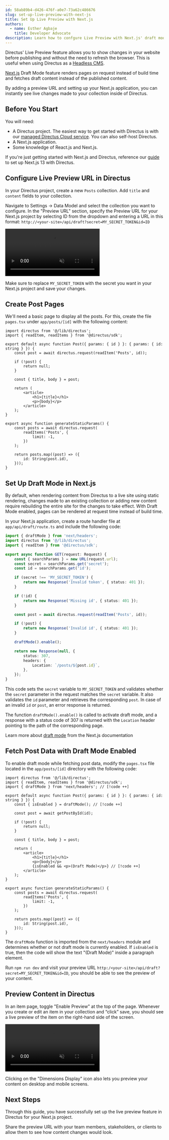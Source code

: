 ```yaml
---
id: 58ab89b4-d426-476f-a0e7-73a62c486676
slug: set-up-live-preview-with-next-js
title: Set Up Live Preview with Next.js
authors:
  - name: Esther Agbaje
    title: Developer Advocate
description: Learn how to confgure Live Preview with Next.js' draft mode.
---
```

Directus' Live Preview feature allows you to show changes in your website before publishing and without the need to
refresh the browser. This is useful when using Directus as a [Headless CMS](https://directus.io/solutions/headless-cms).

[Next.js](https://nextjs.org/) Draft Mode feature renders pages on request instead of build time and fetches draft
content instead of the published content.

By adding a preview URL and setting up your Next.js application, you can instantly see live changes made to your
collection inside of Directus.

## Before You Start

You will need:

- A Directus project. The easiest way to get started with Directus is with our
  [managed Directus Cloud service](https://directus.cloud). You can also self-host Directus.
- A Next.js application.
- Some knowledge of React.js and Next.js.

If you're just getting started with Next.js and Directus, reference our
[guide](/tutorials/getting-started/fetch-data-from-directus-with-nextjs) to set up Next.js 13 with Directus.

## Configure Live Preview URL in Directus

In your Directus project, create a new `Posts` collection. Add `title` and `content` fields to your collection.

Navigate to Settings -> Data Model and select the collection you want to configure. In the "Preview URL" section,
specify the Preview URL for your Next.js project by selecting ID from the dropdown and entering a URL in this format:
`http://<your-site>/api/draft?secret=MY_SECRET_TOKEN&id=ID`

<video title="Configure live preview URL" autoplay playsinline muted loop controls>
	<source src="/img/095369a6-a5fb-4013-b7b8-40cf7fa153ce.mp4" type="video/mp4" />
</video>

Make sure to replace `MY_SECRET_TOKEN` with the secret you want in your Next.js project and save your changes.

## Create Post Pages

We'll need a basic page to display all the posts. For this, create the file `pages.tsx` under `app/posts/[id]` with the
following content:

```tsx
import directus from '@/lib/directus';
import { readItem, readItems } from '@directus/sdk';

export default async function Post({ params: { id } }: { params: { id: string } }) {
	const post = await directus.request(readItem('Posts', id));

	if (!post) {
		return null;
	}

	const { title, body } = post;

	return (
		<article>
			<h1>{title}</h1>
			<p>{body}</p>
		</article>
	);
}

export async function generateStaticParams() {
	const posts = await directus.request(
		readItems('Posts', {
			limit: -1,
		})
	);

	return posts.map((post) => ({
		id: String(post.id),
	}));
}
```

## Set Up Draft Mode in Next.js

By default, when rendering content from Directus to a live site using static rendering, changes made to an existing
collection or adding new content require rebuilding the entire site for the changes to take effect. With Draft Mode
enabled, pages can be rendered at request time instead of build time.

In your Next.js application, create a route handler file at `app/api/draft/route.ts` and include the following code:

```ts
import { draftMode } from 'next/headers';
import directus from '@/lib/directus';
import { readItem } from '@directus/sdk';

export async function GET(request: Request) {
	const { searchParams } = new URL(request.url);
	const secret = searchParams.get('secret');
	const id = searchParams.get('id');

	if (secret !== 'MY_SECRET_TOKEN') {
		return new Response('Invalid token', { status: 401 });
	}

	if (!id) {
		return new Response('Missing id', { status: 401 });
	}

	const post = await directus.request(readItem('Posts', id));

	if (!post) {
		return new Response('Invalid id', { status: 401 });
	}

	draftMode().enable();

	return new Response(null, {
		status: 307,
		headers: {
			Location: `/posts/${post.id}`,
		},
	});
}
```

This code sets the `secret` variable to `MY_SECRET_TOKEN` and validates whether the `secret` parameter in the request
matches the `secret` variable. It also validates the `id` parameter and retrieves the corresponding `post`. In case of
an invalid `id` or `post`, an error response is returned.

The function `draftMode().enable()` is called to activate draft mode, and a response with a status code of 307 is
returned with the `Location` header pointing to the path of the corresponding page.

Learn more about [draft mode](https://nextjs.org/docs/app/building-your-application/configuring/draft-mode) from the
Next.js documentation

## Fetch Post Data with Draft Mode Enabled

To enable draft mode while fetching post data, modify the `pages.tsx` file located in the `app/posts/[id]` directory
with the following code:

```tsx
import directus from '@/lib/directus';
import { readItem, readItems } from '@directus/sdk';
import { draftMode } from 'next/headers'; // [!code ++]

export default async function Post({ params: { id } }: { params: { id: string } }) {
	const { isEnabled } = draftMode(); // [!code ++]

	const post = await getPostById(id);

	if (!post) {
		return null;
	}

	const { title, body } = post;

	return (
		<article>
			<h1>{title}</h1>
			<p>{body}</p>
			{isEnabled && <p>(Draft Mode)</p>} // [!code ++]
		</article>
	);
}

export async function generateStaticParams() {
	const posts = await directus.request(
		readItems('Posts', {
			limit: -1,
		})
	);

	return posts.map((post) => ({
		id: String(post.id),
	}));
}
```

The `draftMode` function is imported from the `next/headers` module and determines whether or not draft mode is
currently enabled. If `isEnabled` is true, then the code will show the text "(Draft Mode)" inside a paragraph element.

Run `npm run dev` and visit your preview URL `http:/<your-site>/api/draft?secret=MY_SECRET_TOKEN&id=ID`, you should be
able to see the preview of your content.

## Preview Content in Directus

In an item page, toggle "Enable Preview" at the top of the page. Whenever you create or edit an item in your collection
and “click” save, you should see a live preview of the item on the right-hand side of the screen.

<video title="Enable Preview Mode in Directus" autoplay playsinline muted loop controls>
	<source src="/img/48610def-fc41-468e-9f4c-5cf288e8e063.mp4" type="video/mp4" />
</video>

Clicking on the "Dimensions Display" icon also lets you preview your content on desktop and mobile screens.

## Next Steps

Through this guide, you have successfully set up the live preview feature in Directus for your Next.js project.

Share the preview URL with your team members, stakeholders, or clients to allow them to see how content changes would
look.
